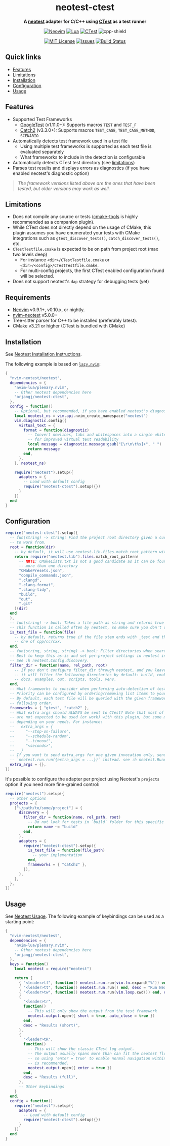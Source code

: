 <!-- prettier-ignore-start -->

<div align="center">
  <h1>neotest-ctest</h1>
  <p>
    <strong>
      A <a href="https://github.com/nvim-neotest/neotest">neotest</a> adapter for C/C++
      using <a href="https://cmake.org/cmake/help/latest/manual/ctest.1.html">CTest</a>
      as a test runner
    </strong>
  </p>

[![Neovim][neovim-shield]][neovim-url]
[![Lua][lua-shield]][lua-url]
[![CTest][ctest-shield]][ctest-url]
![cpp-shield]

[![MIT License][license-shield]][license-url]
[![Issues][issues-shield]][issues-url]
[![Build Status][ci-shield]][ci-url]

</div>

<!-- prettier-ignore-end -->

## Quick links

- [Features](#features)
- [Limitations](#limitations)
- [Installation](#installation)
- [Configuration](#configuration)
- [Usage](#usage)

## Features

- Supported Test Frameworks
  - [GoogleTest](https://github.com/google/googletest) (v1.11.0+): Supports
    macros `TEST` and `TEST_F`
  - [Catch2](https://github.com/catchorg/Catch2) (v3.3.0+): Supports macros
    `TEST_CASE`, `TEST_CASE_METHOD`, `SCENARIO`
- Automatically detects test framework used in a test file
  - Using multiple test frameworks is supported as each test file is evaluated
    separately
  - What frameworks to include in the detection is configurable
- Automatically detects CTest test directory (see [limitations](#limitations))
- Parses test results and displays errors as diagnostics (if you have enabled
  neotest's diagnostic option)

> _The framework versions listed above are the ones that have been tested, but
> older versions may work as well._

## Limitations

- Does not compile any source or tests
  ([cmake-tools](https://github.com/Civitasv/cmake-tools.nvim) is highly
  recommended as a companion plugin).
- While CTest does not directly depend on the usage of CMake, this plugin
  assumes you have enumerated your tests with CMake integrations such as
  `gtest_discover_tests()`, `catch_discover_tests()`, etc.
- `CTestTestfile.cmake` is expected to be on path from project root (max two
  levels deep)
  - For instance `<dir>/CTestTestfile.cmake` or
    `<dir>/<config>/CTestTestfile.cmake`.
  - For multi-config projects, the first CTest enabled configuration found will
    be selected.
- Does not support neotest's `dap` strategy for debugging tests (yet)

## Requirements

- [Neovim](https://github.com/neovim/neovim) v0.9.1+, v0.10.x, or nightly.
- [nvim-neotest](https://github.com/nvim-neotest/nvim-neotest) v5.0.0+
- Tree-sitter parser for C++ to be installed (preferably latest).
- CMake v3.21 or higher (CTest is bundled with CMake)

## Installation

See
[Neotest Installation Instructions](https://github.com/nvim-neotest/neotest#installation).

The following example is based on
[`lazy.nvim`](https://github.com/folke/lazy.nvim):

```lua
{
  "nvim-neotest/neotest",
  dependencies = {
    "nvim-lua/plenary.nvim",
    -- Other neotest dependencies here
    "orjangj/neotest-ctest",
  },
  config = function()
    -- Optional, but recommended, if you have enabled neotest's diagnostic option
    local neotest_ns = vim.api.nvim_create_namespace("neotest")
    vim.diagnostic.config({
      virtual_text = {
        format = function(diagnostic)
          -- Convert newlines, tabs and whitespaces into a single whitespace
          -- for improved virtual text readability
          local message = diagnostic.message:gsub("[\r\n\t%s]+", " ")
          return message
        end,
      },
    }, neotest_ns)

    require("neotest").setup({
      adapters = {
        -- Load with default config
        require("neotest-ctest").setup({})
      }
    })
  end
}
```

## Configuration

```lua
require("neotest-ctest").setup({
  -- fun(string) -> string: Find the project root directory given a current directory
  -- to work from.
  root = function(dir)
    -- by default, it will use neotest.lib.files.match_root_pattern with the following entries
    return require("neotest.lib").files.match_root_pattern(
      -- NOTE: CMakeLists.txt is not a good candidate as it can be found in
      -- more than one directory
      "CMakePresets.json",
      "compile_commands.json",
      ".clangd",
      ".clang-format",
      ".clang-tidy",
      "build",
      "out",
      ".git"
    )(dir)
  end
  ),
  -- fun(string) -> bool: Takes a file path as string and returns true if it contains tests.
  -- This function is called often by neotest, so make sure you don't do any heavy duty work.
  is_test_file = function(file)
    -- by default, returns true if the file stem ends with _test and the file extension is
    -- one of cpp/cc/cxx.
  end,
  -- fun(string, string, string) -> bool: Filter directories when searching for test files.
  -- Best to keep this as-is and set per-project settings in neotest instead.
  -- See :h neotest.Config.discovery.
  filter_dir = function(name, rel_path, root)
    -- If you don't configure filter_dir through neotest, and you leave it as-is,
    -- it will filter the following directories by default: build, cmake, doc,
    -- docs, examples, out, scripts, tools, venv.
  end,
  -- What frameworks to consider when performing auto-detection of test files.
  -- Priority can be configured by ordering/removing list items to your needs.
  -- By default, each test file will be queried with the given frameworks in the
  -- following order.
  frameworks = { "gtest", "catch2" },
  -- What extra args should ALWAYS be sent to CTest? Note that most of CTest arguments
  -- are not expected to be used (or work) with this plugin, but some might be useful
  -- depending on your needs. For instance:
  --   extra_args = {
  --     "--stop-on-failure",
  --     "--schedule-random",
  --     "--timeout",
  --     "<seconds>",
  --   }
  -- If you want to send extra_args for one given invocation only, send them to
  -- `neotest.run.run({extra_args = ...})` instead. see :h neotest.RunArgs for details.
  extra_args = {},
})
```

It's possible to configure the adapter per project using Neotest's `projects`
option if you need more fine-grained control:

```lua
require("neotest").setup({
  -- other options
  projects = {
    ["~/path/to/some/project"] = {
      discovery = {
        filter_dir = function(name, rel_path, root)
          -- Do not look for tests in `build` folder for this specific project
          return name ~= "build"
        end,
      },
      adapters = {
        require("neotest-ctest").setup({
          is_test_file = function(file_path)
            -- your implementation
          end,
          frameworks = { "catch2" },
        }),
      },
    },
  },
})
```

## Usage

See
[Neotest Usage](https://github.com/nvim-neotest/neotest?tab=readme-ov-file#usage).
The following example of keybindings can be used as a starting point:

```lua
{
  "nvim-neotest/neotest",
  dependencies = {
    "nvim-lua/plenary.nvim",
    -- Other neotest dependencies here
    "orjangj/neotest-ctest",
  },
  keys = function()
    local neotest = require("neotest")

    return {
      { "<leader>tf", function() neotest.run.run(vim.fn.expand("%")) end, desc = "Run File" },
      { "<leader>tt", function() neotest.run.run() end, desc = "Run Nearest" },
      { "<leader>tw", function() neotest.run.run(vim.loop.cwd()) end, desc = "Run Workspace" },
      {
        "<leader>tr",
        function()
          -- This will only show the output from the test framework
          neotest.output.open({ short = true, auto_close = true })
        end,
        desc = "Results (short)",
      },
      {
        "<leader>tR",
        function()
          -- This will show the classic CTest log output.
          -- The output usually spans more than can fit the neotest floating window,
          -- so using 'enter = true' to enable normal navigation within the window
          -- is recommended.
          neotest.output.open({ enter = true })
        end,
        desc = "Results (full)",
      },
      -- Other keybindings
    }
  end,
  config = function()
    require("neotest").setup({
      adapters = {
        -- Load with default config
        require("neotest-ctest").setup({})
      }
    })
  end
}
```

<!-- MARKDOWN LINKS & IMAGES -->
<!-- prettier-ignore-start -->

[neovim-shield]: https://img.shields.io/badge/NeoVim-%23228B22.svg?&style=for-the-badge&logo=neovim&logoColor=white
[neovim-url]: https://neovim.io/
[lua-shield]: https://img.shields.io/badge/lua-%232C2D72.svg?style=for-the-badge&logo=lua&logoColor=white
[lua-url]: https://www.lua.org/
[ctest-shield]: https://img.shields.io/badge/CTest-%23003765.svg?style=for-the-badge&logo=cmake&logoColor=white
[ctest-url]: https://cmake.org/cmake/help/latest/manual/ctest.1.html
[cpp-shield]: https://img.shields.io/badge/C/C++-%2300599C.svg?&style=for-the-badge&logo=c%2B%2B&logoColor=white
[issues-shield]: https://img.shields.io/github/issues/orjangj/neotest-ctest.svg?style=for-the-badge
[issues-url]: https://github.com/orjangj/neotest-ctest/issues
[license-shield]: https://img.shields.io/github/license/orjangj/neotest-ctest.svg?style=for-the-badge
[license-url]: https://github.com/orjangj/neotest-ctest/blob/master/LICENSE
[ci-shield]: https://img.shields.io/github/actions/workflow/status/orjangj/neotest-ctest/workflow.yml?style=for-the-badge
[ci-url]: https://github.com/orjangj/neotest-ctest/actions/workflows/workflow.yml

<!-- prettier-ignore-end -->
